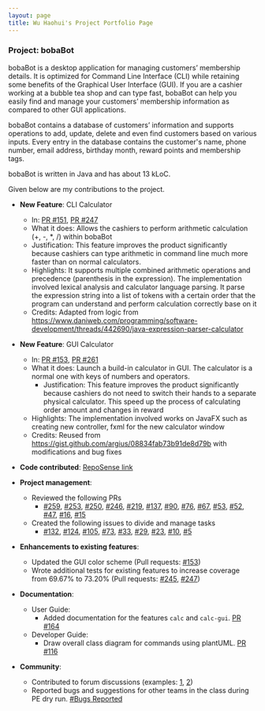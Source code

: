 ```yaml
---
layout: page
title: Wu Haohui's Project Portfolio Page
---
```



### Project: bobaBot

bobaBot is a desktop application for managing customers’ membership details. It is optimized for Command Line Interface 
(CLI) while retaining some benefits of the Graphical User Interface (GUI). If you are a cashier working at a bubble tea 
shop and can type fast, bobaBot can help you easily find and manage your customers’ membership information as compared 
to other GUI applications.

bobaBot contains a database of customers’ information and supports operations to add, update, delete and even find customers 
based on various inputs. Every entry in the database contains the customer's name, phone number, email address, birthday month, 
reward points and membership tags.

bobaBot is written in Java and has about 13 kLoC.

Given below are my contributions to the project.

* **New Feature**: CLI Calculator
  * In: [PR #151](https://github.com/AY2223S1-CS2103T-W09-1/tp/pull/151),
        [PR #247](https://github.com/AY2223S1-CS2103T-W09-1/tp/pull/247)
  * What it does: Allows the cashiers to perform arithmetic calculation (+, -, *, /) within bobaBot
  * Justification: This feature improves the product significantly because cashiers can type arithmetic in command line much more faster than on normal calculators.
  * Highlights: It supports multiple combined arithmetic operations and precedence (parenthesis in the expression). 
      The implementation involved lexical analysis and calculator language parsing. It parse the expression string into a 
      list of tokens with a certain order that the program can understand and perform calculation correctly base on it
  * Credits: Adapted from logic from https://www.daniweb.com/programming/software-development/threads/442690/java-expression-parser-calculator

* **New Feature**: GUI Calculator
  * In: [PR #153](https://github.com/AY2223S1-CS2103T-W09-1/tp/pull/153),
        [PR #261](https://github.com/AY2223S1-CS2103T-W09-1/tp/pull/261) 
  * What it does: Launch a build-in calculator in GUI. The calculator is a normal one with keys of numbers and operators.
    * Justification: This feature improves the product significantly because cashiers do not need to switch their hands to a 
        separate physical calculator. This speed up the process of calculating order amount and changes in reward
  * Highlights: The implementation involved works on JavaFX such as creating new controller, fxml for the new calculator window
  * Credits: Reused from https://gist.github.com/argius/08834fab73b91de8d79b with modifications and bug fixes

* **Code contributed**: [RepoSense link](https://nus-cs2103-ay2223s1.github.io/tp-dashboard/?search=wuhaohui1231&breakdown=true&sort=groupTitle&sortWithin=title&since=2022-09-16&timeframe=commit&mergegroup=&groupSelect=groupByRepos&checkedFileTypes=docs~functional-code~test-code~other)

* **Project management**:
  * Reviewed the following PRs
    * [#259](https://github.com/AY2223S1-CS2103T-W09-1/tp/pull/259),
      [#253](https://github.com/AY2223S1-CS2103T-W09-1/tp/pull/253),
      [#250](https://github.com/AY2223S1-CS2103T-W09-1/tp/pull/250),
      [#246](https://github.com/AY2223S1-CS2103T-W09-1/tp/pull/246),
      [#219](https://github.com/AY2223S1-CS2103T-W09-1/tp/pull/219),
      [#137](https://github.com/AY2223S1-CS2103T-W09-1/tp/pull/137),
      [#90](https://github.com/AY2223S1-CS2103T-W09-1/tp/pull/90),
      [#76](https://github.com/AY2223S1-CS2103T-W09-1/tp/pull/76),
      [#67](https://github.com/AY2223S1-CS2103T-W09-1/tp/pull/67),
      [#53](https://github.com/AY2223S1-CS2103T-W09-1/tp/pull/53),
      [#52](https://github.com/AY2223S1-CS2103T-W09-1/tp/pull/52),
      [#47](https://github.com/AY2223S1-CS2103T-W09-1/tp/pull/47),
      [#16](https://github.com/AY2223S1-CS2103T-W09-1/tp/pull/16),
      [#15](https://github.com/AY2223S1-CS2103T-W09-1/tp/pull/15)
  * Created the following issues to divide and manage tasks
    * [#132](https://github.com/AY2223S1-CS2103T-W09-1/tp/issues/132),
      [#124](https://github.com/AY2223S1-CS2103T-W09-1/tp/issues/124),
      [#105](https://github.com/AY2223S1-CS2103T-W09-1/tp/issues/105),
      [#73](https://github.com/AY2223S1-CS2103T-W09-1/tp/issues/73),
      [#33](https://github.com/AY2223S1-CS2103T-W09-1/tp/issues/33),
      [#29](https://github.com/AY2223S1-CS2103T-W09-1/tp/issues/29),
      [#23](https://github.com/AY2223S1-CS2103T-W09-1/tp/issues/23),
      [#10](https://github.com/AY2223S1-CS2103T-W09-1/tp/issues/10),
      [#5](https://github.com/AY2223S1-CS2103T-W09-1/tp/issues/5)

* **Enhancements to existing features**:
  * Updated the GUI color scheme (Pull requests: [\#153](https://github.com/AY2223S1-CS2103T-W09-1/tp/pull/153))
  * Wrote additional tests for existing features to increase coverage from 69.67% to 73.20% (Pull requests: [\#245](https://github.com/AY2223S1-CS2103T-W09-1/tp/pull/245), [\#247](https://github.com/AY2223S1-CS2103T-W09-1/tp/pull/247))

* **Documentation**:
  * User Guide:
    * Added documentation for the features `calc` and `calc-gui`. [PR \#164](https://github.com/AY2223S1-CS2103T-W09-1/tp/pull/164)
  * Developer Guide:
    * Draw overall class diagram for commands using plantUML. [PR \#116](https://github.com/AY2223S1-CS2103T-W09-1/tp/pull/116)

* **Community**:
  * Contributed to forum discussions (examples: [1](https://github.com/nus-cs2103-AY2223S1/forum/issues/261), 
                                                [2](https://github.com/nus-cs2103-AY2223S1/forum/issues/25))
  * Reported bugs and suggestions for other teams in the class during PE dry run. [\#Bugs Reported](https://github.com/WuHaohui1231/ped/issues)
